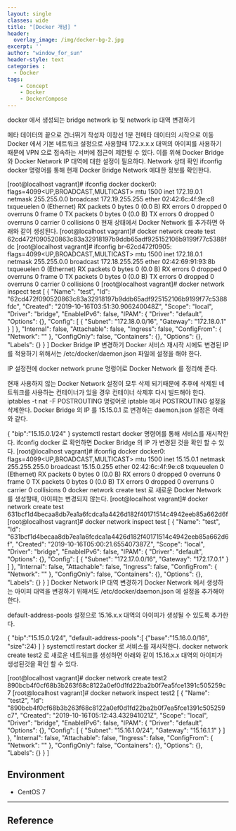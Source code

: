 ```yaml
--- 
layout: single
classes: wide
title: "[Docker 개념] "
header:
  overlay_image: /img/docker-bg-2.jpg
excerpt: ''
author: "window_for_sun"
header-style: text
categories :
  - Docker
tags:
    - Concept
    - Docker
    - DockerCompose
---  
```


docker 에서 생성되는 bridge network ip 및 network ip 대역 변경하기



메타 데이터의 끝으로 건너뛰기
작성자 이창선 1분 전메타 데이터의 시작으로 이동
Docker 에서 기본 네트워크 설정으로 사용할때 172.x.x.x 대역의 아이피를 사용하기 때문에 VPN 으로 접속하는 서버에 접근이 제한될 수 있다. 이를 위해 Docker Bridge 와 Docker Network IP 대역에 대한 설정이 필요하다.
Network 상태 확인
ifconfig docker 명령어를 통해 현재 Docker Bridge Network 에대한 정보를 확인한다.

[root@localhost vagrant]# ifconfig docker
docker0: flags=4099<UP,BROADCAST,MULTICAST>  mtu 1500
        inet 172.19.0.1  netmask 255.255.0.0  broadcast 172.19.255.255
        ether 02:42:6c:4f:9e:c8  txqueuelen 0  (Ethernet)
        RX packets 0  bytes 0 (0.0 B)
        RX errors 0  dropped 0  overruns 0  frame 0
        TX packets 0  bytes 0 (0.0 B)
        TX errors 0  dropped 0 overruns 0  carrier 0  collisions 0
현재 상태에서 Docker Network 를 추가하면 아래와 같이 생성된다.
[root@localhost vagrant]# docker network create test
62cd472f090520863c83a32918197b9ddb65adf925152106b9199f77c5388fdc
[root@localhost vagrant]# ifconfig
br-62cd472f0905: flags=4099<UP,BROADCAST,MULTICAST>  mtu 1500
        inet 172.18.0.1  netmask 255.255.0.0  broadcast 172.18.255.255
        ether 02:42:69:91:93:8b  txqueuelen 0  (Ethernet)
        RX packets 0  bytes 0 (0.0 B)
        RX errors 0  dropped 0  overruns 0  frame 0
        TX packets 0  bytes 0 (0.0 B)
        TX errors 0  dropped 0 overruns 0  carrier 0  collisions 0
[root@localhost vagrant]# docker network inspect test
[
    {
        "Name": "test",
        "Id": "62cd472f090520863c83a32918197b9ddb65adf925152106b9199f77c5388fdc",
        "Created": "2019-10-16T03:51:30.906240048Z",
        "Scope": "local",
        "Driver": "bridge",
        "EnableIPv6": false,
        "IPAM": {
            "Driver": "default",
            "Options": {},
            "Config": [
                {
                    "Subnet": "172.18.0.0/16",
                    "Gateway": "172.18.0.1"
                }
            ]
        },
        "Internal": false,
        "Attachable": false,
        "Ingress": false,
        "ConfigFrom": {
            "Network": ""
        },
        "ConfigOnly": false,
        "Containers": {},
        "Options": {},
        "Labels": {}
    }
]
Docker Bridge IP 변경하기
Docker 서비스 재시작 시에도 변경된 IP 를 적용하기 위해서는 /etc/docker/daemon.json 파일에 설정을 해야 한다.

IP 설정전에 docker network prune 명렁어로 Docker Network 를 정리해 준다.

현재 사용하지 않는 Docker Network 설정이 모두 삭제 되기때문에 추후에 삭제된 네트워크를 사용하는 컨테이너가 있을 경우 컨테이너 삭제후 다시 빌드해야 한다.
iptables -t nat -F POSTROUTING 명렁어로 iptable 에서 POSTROUTING 설정을 삭제한다.
Docker Bridge 의 IP 를 15.15.0.1 로 변경하는 daemon.json 설정은 아래와 같다.

{
        "bip":"15.15.0.1/24"
}
systemctl restart docker 명령어를 통해 서비스를 재시작한다.
ifconfig docker 로 확인하면 Docker Bridge 의 IP 가 변경된 것을 확인 할 수 있다.
[root@localhost vagrant]# ifconfig docker
docker0: flags=4099<UP,BROADCAST,MULTICAST>  mtu 1500
        inet 15.15.0.1  netmask 255.255.255.0  broadcast 15.15.0.255
        ether 02:42:6c:4f:9e:c8  txqueuelen 0  (Ethernet)
        RX packets 0  bytes 0 (0.0 B)
        RX errors 0  dropped 0  overruns 0  frame 0
        TX packets 0  bytes 0 (0.0 B)
        TX errors 0  dropped 0 overruns 0  carrier 0  collisions 0
docker network create test 로 새로운 Docker Network 를 생성할때, 아이피는 변경되지 않는다.
[root@localhost vagrant]# docker network create test
631bcf1d4becaa8db7ea1a6fcdca1a4426d182f40171514c4942eeb85a662d6f
[root@localhost vagrant]# docker network inspect test
[
    {
        "Name": "test",
        "Id": "631bcf1d4becaa8db7ea1a6fcdca1a4426d182f40171514c4942eeb85a662d6f",
        "Created": "2019-10-16T05:00:21.655407387Z",
        "Scope": "local",
        "Driver": "bridge",
        "EnableIPv6": false,
        "IPAM": {
            "Driver": "default",
            "Options": {},
            "Config": [
                {
                    "Subnet": "172.17.0.0/16",
                    "Gateway": "172.17.0.1"
                }
            ]
        },
        "Internal": false,
        "Attachable": false,
        "Ingress": false,
        "ConfigFrom": {
            "Network": ""
        },
        "ConfigOnly": false,
        "Containers": {},
        "Options": {},
        "Labels": {}
    }
]
Docker Network IP 대역 변경하기
Docker Network 에서 생성하는 아이피 대역을 변경하기 위해서도 /etc/docker/daemon.json 에 설정을 추가해야 한다.

default-address-pools 설정으로 15.16.x.x 대역의 아이피가 생성될 수 있도록 추가한다.

{
        "bip":"15.15.0.1/24",
        "default-address-pools":[
                {"base":"15.16.0.0/16", "size":24}
        ]
}
systemctl restart docker 로 서비스를 재시작한다.
docker network create test2 로 새로운 네트워크를 생성하면 아래와 같이 15.16.x.x 대역의 아이피가 생성된것을 확인 할 수 있다.

[root@localhost vagrant]# docker network create test2
890bcb4f0cf68b3b263f68c8122a0ef0d1fd22ba2b0f7ea5fce1391c505259c7
[root@localhost vagrant]# docker network inspect test2
[
    {
        "Name": "test2",
        "Id": "890bcb4f0cf68b3b263f68c8122a0ef0d1fd22ba2b0f7ea5fce1391c505259c7",
        "Created": "2019-10-16T05:12:43.432941021Z",
        "Scope": "local",
        "Driver": "bridge",
        "EnableIPv6": false,
        "IPAM": {
            "Driver": "default",
            "Options": {},
            "Config": [
                {
                    "Subnet": "15.16.1.0/24",
                    "Gateway": "15.16.1.1"
                }
            ]
        },
        "Internal": false,
        "Attachable": false,
        "Ingress": false,
        "ConfigFrom": {
            "Network": ""
        },
        "ConfigOnly": false,
        "Containers": {},
        "Options": {},
        "Labels": {}
    }
]

## Environment
- CentOS 7








	

---
## Reference
[]()  
